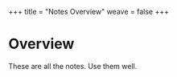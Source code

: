 +++
title = "Notes Overview"
weave = false
+++

# Overview

These are all the notes. Use them well.
